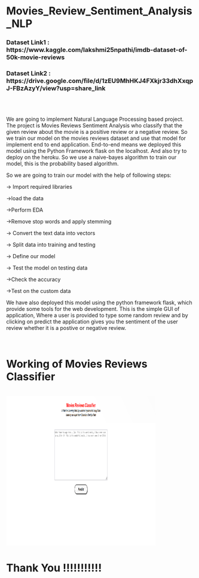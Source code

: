 # Movies_Review_Sentiment_Analysis_NLP

<h3>Dataset Link1 : https://www.kaggle.com/lakshmi25npathi/imdb-dataset-of-50k-movie-reviews</h3>
<h3>Dataset Link2 : https://drive.google.com/file/d/1zEU9MhHKJ4FXkjr33dhXxqpJ-FBzAzyY/view?usp=share_link</h3>
<br>

<br>

We are going to implement Natural Language Processing based project. The project is Movies Reviews Sentiment Analysis who classify that the given review about the movie is a positive review or a negative review. So we train our model on the movies reviews dataset and use that model for implement end to end application. End-to-end means we deployed this model using the Python Framework flask on the localhost. And also try to deploy on the heroku. So we use a naive-bayes algorithm to train our model, this is the probability based algorithm.

So we are going to train our model with the help of following steps:

<p>-> Import required libraries</p>
<p>->load the data</p>
<p>->Perform EDA</p>
<p>->Remove stop words and  apply stemming</p>
<p>-> Convert the text data into vectors</p>
<p>-> Split data into training and testing</p>
<p>-> Define our model</p>
<p>-> Test the model on testing data</p>
<p>->Check the accuracy</p>
<p>->Test on the custom data</p>

We have also deployed this model using the python framework flask, which provide some tools for the web development. 
This is the simple GUI of application, Where a user is provided to type some random review and by clicking on predict the application gives you the sentiment of the user review whether it is a postive or negative review.

<br>
<h1> Working of Movies Reviews Classifier</h1>
<br>
<img  src="img\User Inteface.png" alt="happy Image" , height="400" , width="400">
<br>
<h1> Thank You !!!!!!!!!!!</h1>

